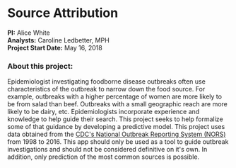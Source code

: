 # Source Attribution
**PI:** Alice White  
**Analysts:** Caroline Ledbetter, MPH  
**Project Start Date:** May 16, 2018  

### About this project:
Epidemiologist investigating foodborne disease outbreaks often use 
characteristics of the outbreak to narrow down the food source. For example, 
outbreaks with a higher percentage of women are more likely to be from salad 
than beef. Outbreaks with a small geographic reach are more likely to be dairy, 
etc. Epidemiologists incorporate experience and knowledge to help guide their 
search. This project seeks to help formalize some of that guidance by developing
a predictive model. This project uses data obtained from the [CDC's National
Outbreak Reporting System (NORS)](https://www.cdc.gov/nors/about.html) from 
1998 to 2016. This app should only be used as a tool to guide outbreak 
investigations and should not be considered definitive on it's own. 
In addition, only prediction of the most common sources is possible. 